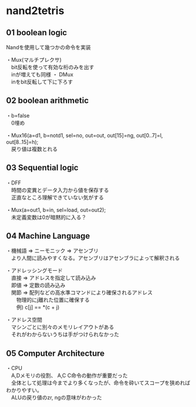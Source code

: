 # nand2tetris

## 01 boolean logic

Nandを使用して幾つかの命令を実装

・Mux(マルチプレクサ)  
　bit反転を使って有効な桁のみを出す  
　inが増えても同様
・ DMux  
　inをbit反転して下に下ろす  

## 02 boolean arithmetic

・b=false  
　0埋め  

・Mux16(a=d1, b=notd1, sel=no, out=out, out[15]=ng, out[0..7]=l, out[8..15]=h);  
　戻り値は複数とれる  

## 03 Sequential logic

・DFF  
　時間の変異とデータ入力から値を保存する  
　正直なところ理解できていない気がする  

・Mux(a=out1, b=in, sel=load, out=out2);  
　未定義変数は0が暗黙的に入る？  

## 04 Machine Language

・機械語 => ニーモニック => アセンブリ  
　より人間に読みやすくなる。アセンブリはアセンブラによって解釈される  

・アドレッシングモード  
　直接 => アドレスを指定して読み込み  
　即値 => 定数の読み込み  
　関節 => 配列などの高水準コマンドにより確保されるアドレス  
　　物理的にj離れた位置に確保する  
　　例) c[j] == *(c + j)  

・アドレス空間  
　マシンごとに別々のメモリレイアウトがある  
　それがわからないうちは手がつけられなかった  

## 05 Computer Architecture

・CPU  
　A,Dメモリの役割、 A,C C命令の動作が重要だった  
　全体として処理は今までより多くなったが、命令を砕いてスコープを狭めればわかりやすい。  
　ALUの戻り値のzr, ngの意味がわかった  
